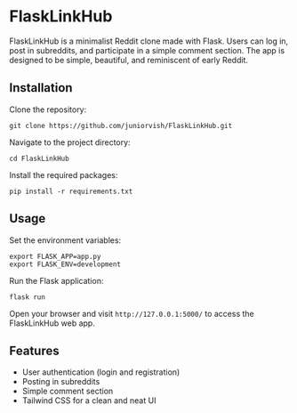 # FlaskLinkHub

FlaskLinkHub is a minimalist Reddit clone made with Flask. Users can log in, post in subreddits, and participate in a simple comment section. The app is designed to be simple, beautiful, and reminiscent of early Reddit.

## Installation

Clone the repository:

```
git clone https://github.com/juniorvish/FlaskLinkHub.git
```

Navigate to the project directory:

```
cd FlaskLinkHub
```

Install the required packages:

```
pip install -r requirements.txt
```

## Usage

Set the environment variables:

```
export FLASK_APP=app.py
export FLASK_ENV=development
```

Run the Flask application:

```
flask run
```

Open your browser and visit `http://127.0.0.1:5000/` to access the FlaskLinkHub web app.

## Features

- User authentication (login and registration)
- Posting in subreddits
- Simple comment section
- Tailwind CSS for a clean and neat UI